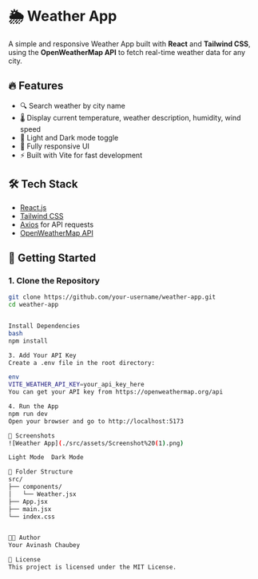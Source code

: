 # 🌦️ Weather App

A simple and responsive Weather App built with **React** and **Tailwind CSS**, using the **OpenWeatherMap API** to fetch real-time weather data for any city.

## 🔥 Features

- 🔍 Search weather by city name
- 🌡️ Display current temperature, weather description, humidity, wind speed
- 🌙 Light and Dark mode toggle
- 📱 Fully responsive UI
- ⚡ Built with Vite for fast development

## 🛠️ Tech Stack

- [React.js](https://reactjs.org/)
- [Tailwind CSS](https://tailwindcss.com/)
- [Axios](https://axios-http.com/) for API requests
- [OpenWeatherMap API](https://openweathermap.org/api)

## 🚀 Getting Started

### 1. Clone the Repository

```bash
git clone https://github.com/your-username/weather-app.git
cd weather-app


Install Dependencies
bash
npm install

3. Add Your API Key
Create a .env file in the root directory:

env
VITE_WEATHER_API_KEY=your_api_key_here
You can get your API key from https://openweathermap.org/api

4. Run the App
npm run dev
Open your browser and go to http://localhost:5173

📸 Screenshots
![Weather App](./src/assets/Screenshot%20(1).png)

Light Mode	Dark Mode

📁 Folder Structure
src/
├── components/
│   └── Weather.jsx
├── App.jsx
├── main.jsx
└── index.css


🧑‍💻 Author
Your Avinash Chaubey

📄 License
This project is licensed under the MIT License.